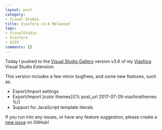 ```yaml
---
layout: post
category:
- Visual Studio
title: Viasfora v3.6 Released
tags:
- VisualStudio
- Viasfora
- VSIX
comments: []
---
```

Today I pushed to the [Visual Studio Gallery](https://marketplace.visualstudio.com/)
version v3.6 of my [Viasfora](http://viasfora.com/) Visual Studio Extension.

This version includes a few minor bugfixes, and some new features, such as:

* Export/Import settings
* Export/Import [color themes]({% post_url 2017-07-29-viasforathemes %})
* Support for JavaScript template literals

If you run into any issues, or have any feature suggestion, please create
a [new issue](https://github.com/tomasr/viasfora/issues) on GitHub!